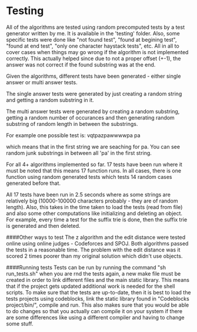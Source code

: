 Testing
=========

All of the algorithms are tested using random precomputed tests by a test generator written by me. It is available in the 'testing' folder. Also, some specific tests were done like "not found test", "found at begining test", "found at end test", "only one character haystack tests", etc. All in all to cover cases when things may go wrong if the algorithm is not implemented correctly. This actually helped since due to not a proper offset (+-1), the answer was not correct if the found substring was at the end.

Given the algorithms, different tests have been generated - either single answer or multi answer tests.

The single answer tests were generated by just creating a random string and getting a random substring in it.

The multi answer tests were generated by creating a random substring, getting a random number of occurances and then generating random substring of random length in between the substrings.

For example one possible test is:
vqtpazpawwwwpa
pa

which means that in the first string we are seaching for pa. You can see random junk substrings in between all 'pa' in the first string.

For all 4+ algorithms implemented so far. 17 tests have been run where it must be noted that this means 17 function runs. In all cases, there is one function using random generated tests which tests 14 random cases generated before that.

All 17 tests have been run in 2.5 seconds where as some strings are relatively big (10000-100000 characters probably - they are of random length). Also, this takes in the time taken to load the tests (read from file) and also some other computations like initializing and deleting an object. For example, every time a test for the suffix trie is done, then the suffix trie is generated and then deleted.

####Other ways to test
The z algorithm and the edit distance were tested online using online judges - Codeforces and SPOJ. Both algorithms passed the tests in a reasonable time. The problem with the edit distance was it scored 2 times poorer than my original solution which didn't use objects.

####Running tests
Tests can be run by running the command "sh run_tests.sh" when you are rnd the tests again, a new make file must be created in order to link different files and the main static library. This means that if the project gets updated additional work is needed for the shell scripts. To make sure that the tests are up-to-date, then it is best to load the tests projects using codeblocks, link the static library found in "Codeblocks project/bin/", compile and run. This also makes sure that you would be able to do changes so that you actually can compile it on your system if there are some differences like using a different compiler and having to change some stuff.
